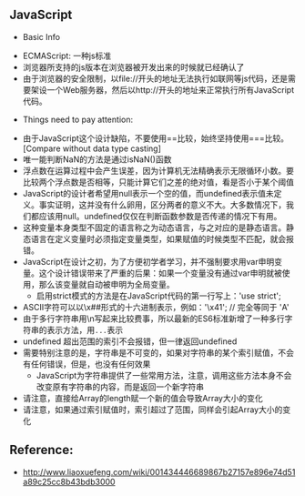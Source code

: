 ## JavaScript

* Basic Info

- ECMAScript: 一种js标准
- 浏览器所支持的js版本在浏览器被开发出来的时候就已经确认了
- 由于浏览器的安全限制，以file://开头的地址无法执行如联网等js代码，还是需要架设一个Web服务器，然后以http://开头的地址来正常执行所有JavaScript代码。

* Things need to pay attention:

- 由于JavaScript这个设计缺陷，不要使用==比较，始终坚持使用===比较。[Compare without data type casting]
- 唯一能判断NaN的方法是通过isNaN()函数
- 浮点数在运算过程中会产生误差，因为计算机无法精确表示无限循环小数。要比较两个浮点数是否相等，只能计算它们之差的绝对值，看是否小于某个阈值
- JavaScript的设计者希望用null表示一个空的值，而undefined表示值未定义。事实证明，这并没有什么卵用，区分两者的意义不大。大多数情况下，我们都应该用null。undefined仅仅在判断函数参数是否传递的情况下有用。
- 这种变量本身类型不固定的语言称之为动态语言，与之对应的是静态语言。静态语言在定义变量时必须指定变量类型，如果赋值的时候类型不匹配，就会报错。
- JavaScript在设计之初，为了方便初学者学习，并不强制要求用var申明变量。这个设计错误带来了严重的后果：如果一个变量没有通过var申明就被使用，那么该变量就自动被申明为全局变量。
    + 启用strict模式的方法是在JavaScript代码的第一行写上：'use strict';
- ASCII字符可以以\x##形式的十六进制表示，例如：'\x41'; // 完全等同于 'A'
- 由于多行字符串用\n写起来比较费事，所以最新的ES6标准新增了一种多行字符串的表示方法，用` ... `表示
- undefined 超出范围的索引不会报错，但一律返回undefined
- 需要特别注意的是，字符串是不可变的，如果对字符串的某个索引赋值，不会有任何错误，但是，也没有任何效果
    + JavaScript为字符串提供了一些常用方法，注意，调用这些方法本身不会改变原有字符串的内容，而是返回一个新字符串
- 请注意，直接给Array的length赋一个新的值会导致Array大小的变化
- 请注意，如果通过索引赋值时，索引超过了范围，同样会引起Array大小的变化
    

## Reference:

* http://www.liaoxuefeng.com/wiki/001434446689867b27157e896e74d51a89c25cc8b43bdb3000
